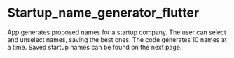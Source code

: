 # Startup_name_generator_flutter

App generates proposed names for a startup company. The user can select and unselect names, saving the best ones. The code generates 10 names at a time.
Saved startup names can be found on the next page. 
